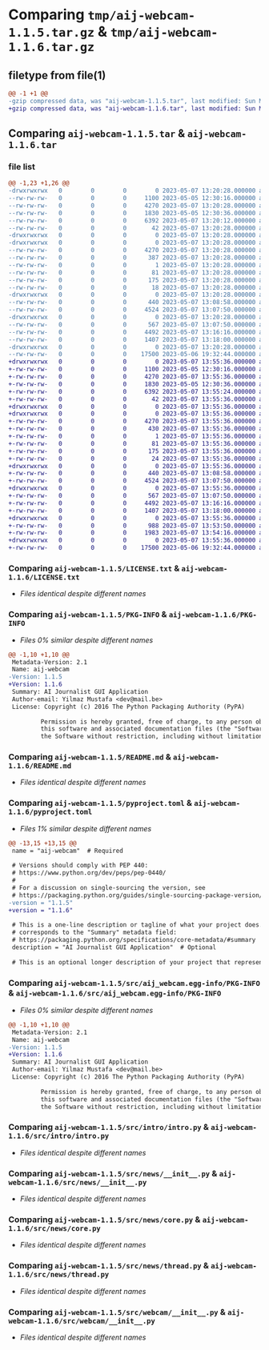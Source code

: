 # Comparing `tmp/aij-webcam-1.1.5.tar.gz` & `tmp/aij-webcam-1.1.6.tar.gz`

## filetype from file(1)

```diff
@@ -1 +1 @@
-gzip compressed data, was "aij-webcam-1.1.5.tar", last modified: Sun May  7 13:20:27 2023, max compression
+gzip compressed data, was "aij-webcam-1.1.6.tar", last modified: Sun May  7 13:55:35 2023, max compression
```

## Comparing `aij-webcam-1.1.5.tar` & `aij-webcam-1.1.6.tar`

### file list

```diff
@@ -1,23 +1,26 @@
-drwxrwxrwx   0        0        0        0 2023-05-07 13:20:28.000000 aij-webcam-1.1.5/
--rw-rw-rw-   0        0        0     1100 2023-05-05 12:30:16.000000 aij-webcam-1.1.5/LICENSE.txt
--rw-rw-rw-   0        0        0     4270 2023-05-07 13:20:28.000000 aij-webcam-1.1.5/PKG-INFO
--rw-rw-rw-   0        0        0     1830 2023-05-05 12:30:36.000000 aij-webcam-1.1.5/README.md
--rw-rw-rw-   0        0        0     6392 2023-05-07 13:20:12.000000 aij-webcam-1.1.5/pyproject.toml
--rw-rw-rw-   0        0        0       42 2023-05-07 13:20:28.000000 aij-webcam-1.1.5/setup.cfg
-drwxrwxrwx   0        0        0        0 2023-05-07 13:20:28.000000 aij-webcam-1.1.5/src/
-drwxrwxrwx   0        0        0        0 2023-05-07 13:20:28.000000 aij-webcam-1.1.5/src/aij_webcam.egg-info/
--rw-rw-rw-   0        0        0     4270 2023-05-07 13:20:28.000000 aij-webcam-1.1.5/src/aij_webcam.egg-info/PKG-INFO
--rw-rw-rw-   0        0        0      387 2023-05-07 13:20:28.000000 aij-webcam-1.1.5/src/aij_webcam.egg-info/SOURCES.txt
--rw-rw-rw-   0        0        0        1 2023-05-07 13:20:28.000000 aij-webcam-1.1.5/src/aij_webcam.egg-info/dependency_links.txt
--rw-rw-rw-   0        0        0       81 2023-05-07 13:20:28.000000 aij-webcam-1.1.5/src/aij_webcam.egg-info/entry_points.txt
--rw-rw-rw-   0        0        0      175 2023-05-07 13:20:28.000000 aij-webcam-1.1.5/src/aij_webcam.egg-info/requires.txt
--rw-rw-rw-   0        0        0       18 2023-05-07 13:20:28.000000 aij-webcam-1.1.5/src/aij_webcam.egg-info/top_level.txt
-drwxrwxrwx   0        0        0        0 2023-05-07 13:20:28.000000 aij-webcam-1.1.5/src/intro/
--rw-rw-rw-   0        0        0      440 2023-05-07 13:08:58.000000 aij-webcam-1.1.5/src/intro/__init__.py
--rw-rw-rw-   0        0        0     4524 2023-05-07 13:07:50.000000 aij-webcam-1.1.5/src/intro/intro.py
-drwxrwxrwx   0        0        0        0 2023-05-07 13:20:28.000000 aij-webcam-1.1.5/src/news/
--rw-rw-rw-   0        0        0      567 2023-05-07 13:07:50.000000 aij-webcam-1.1.5/src/news/__init__.py
--rw-rw-rw-   0        0        0     4492 2023-05-07 13:16:16.000000 aij-webcam-1.1.5/src/news/core.py
--rw-rw-rw-   0        0        0     1407 2023-05-07 13:18:00.000000 aij-webcam-1.1.5/src/news/thread.py
-drwxrwxrwx   0        0        0        0 2023-05-07 13:20:28.000000 aij-webcam-1.1.5/src/webcam/
--rw-rw-rw-   0        0        0    17500 2023-05-06 19:32:44.000000 aij-webcam-1.1.5/src/webcam/__init__.py
+drwxrwxrwx   0        0        0        0 2023-05-07 13:55:36.000000 aij-webcam-1.1.6/
+-rw-rw-rw-   0        0        0     1100 2023-05-05 12:30:16.000000 aij-webcam-1.1.6/LICENSE.txt
+-rw-rw-rw-   0        0        0     4270 2023-05-07 13:55:36.000000 aij-webcam-1.1.6/PKG-INFO
+-rw-rw-rw-   0        0        0     1830 2023-05-05 12:30:36.000000 aij-webcam-1.1.6/README.md
+-rw-rw-rw-   0        0        0     6392 2023-05-07 13:55:24.000000 aij-webcam-1.1.6/pyproject.toml
+-rw-rw-rw-   0        0        0       42 2023-05-07 13:55:36.000000 aij-webcam-1.1.6/setup.cfg
+drwxrwxrwx   0        0        0        0 2023-05-07 13:55:36.000000 aij-webcam-1.1.6/src/
+drwxrwxrwx   0        0        0        0 2023-05-07 13:55:36.000000 aij-webcam-1.1.6/src/aij_webcam.egg-info/
+-rw-rw-rw-   0        0        0     4270 2023-05-07 13:55:36.000000 aij-webcam-1.1.6/src/aij_webcam.egg-info/PKG-INFO
+-rw-rw-rw-   0        0        0      430 2023-05-07 13:55:36.000000 aij-webcam-1.1.6/src/aij_webcam.egg-info/SOURCES.txt
+-rw-rw-rw-   0        0        0        1 2023-05-07 13:55:36.000000 aij-webcam-1.1.6/src/aij_webcam.egg-info/dependency_links.txt
+-rw-rw-rw-   0        0        0       81 2023-05-07 13:55:36.000000 aij-webcam-1.1.6/src/aij_webcam.egg-info/entry_points.txt
+-rw-rw-rw-   0        0        0      175 2023-05-07 13:55:36.000000 aij-webcam-1.1.6/src/aij_webcam.egg-info/requires.txt
+-rw-rw-rw-   0        0        0       24 2023-05-07 13:55:36.000000 aij-webcam-1.1.6/src/aij_webcam.egg-info/top_level.txt
+drwxrwxrwx   0        0        0        0 2023-05-07 13:55:36.000000 aij-webcam-1.1.6/src/intro/
+-rw-rw-rw-   0        0        0      440 2023-05-07 13:08:58.000000 aij-webcam-1.1.6/src/intro/__init__.py
+-rw-rw-rw-   0        0        0     4524 2023-05-07 13:07:50.000000 aij-webcam-1.1.6/src/intro/intro.py
+drwxrwxrwx   0        0        0        0 2023-05-07 13:55:36.000000 aij-webcam-1.1.6/src/news/
+-rw-rw-rw-   0        0        0      567 2023-05-07 13:07:50.000000 aij-webcam-1.1.6/src/news/__init__.py
+-rw-rw-rw-   0        0        0     4492 2023-05-07 13:16:16.000000 aij-webcam-1.1.6/src/news/core.py
+-rw-rw-rw-   0        0        0     1407 2023-05-07 13:18:00.000000 aij-webcam-1.1.6/src/news/thread.py
+drwxrwxrwx   0        0        0        0 2023-05-07 13:55:36.000000 aij-webcam-1.1.6/src/setup/
+-rw-rw-rw-   0        0        0      988 2023-05-07 13:53:50.000000 aij-webcam-1.1.6/src/setup/__init__.py
+-rw-rw-rw-   0        0        0     1983 2023-05-07 13:54:16.000000 aij-webcam-1.1.6/src/setup/install.py
+drwxrwxrwx   0        0        0        0 2023-05-07 13:55:36.000000 aij-webcam-1.1.6/src/webcam/
+-rw-rw-rw-   0        0        0    17500 2023-05-06 19:32:44.000000 aij-webcam-1.1.6/src/webcam/__init__.py
```

### Comparing `aij-webcam-1.1.5/LICENSE.txt` & `aij-webcam-1.1.6/LICENSE.txt`

 * *Files identical despite different names*

### Comparing `aij-webcam-1.1.5/PKG-INFO` & `aij-webcam-1.1.6/PKG-INFO`

 * *Files 0% similar despite different names*

```diff
@@ -1,10 +1,10 @@
 Metadata-Version: 2.1
 Name: aij-webcam
-Version: 1.1.5
+Version: 1.1.6
 Summary: AI Journalist GUI Application
 Author-email: Yilmaz Mustafa <dev@mail.be>
 License: Copyright (c) 2016 The Python Packaging Authority (PyPA)
         
         Permission is hereby granted, free of charge, to any person obtaining a copy of
         this software and associated documentation files (the "Software"), to deal in
         the Software without restriction, including without limitation the rights to
```

### Comparing `aij-webcam-1.1.5/README.md` & `aij-webcam-1.1.6/README.md`

 * *Files identical despite different names*

### Comparing `aij-webcam-1.1.5/pyproject.toml` & `aij-webcam-1.1.6/pyproject.toml`

 * *Files 1% similar despite different names*

```diff
@@ -13,15 +13,15 @@
 name = "aij-webcam"  # Required
 
 # Versions should comply with PEP 440:
 # https://www.python.org/dev/peps/pep-0440/
 #
 # For a discussion on single-sourcing the version, see
 # https://packaging.python.org/guides/single-sourcing-package-version/
-version = "1.1.5"
+version = "1.1.6"
 
 # This is a one-line description or tagline of what your project does. This
 # corresponds to the "Summary" metadata field:
 # https://packaging.python.org/specifications/core-metadata/#summary
 description = "AI Journalist GUI Application"  # Optional
 
 # This is an optional longer description of your project that represents
```

### Comparing `aij-webcam-1.1.5/src/aij_webcam.egg-info/PKG-INFO` & `aij-webcam-1.1.6/src/aij_webcam.egg-info/PKG-INFO`

 * *Files 0% similar despite different names*

```diff
@@ -1,10 +1,10 @@
 Metadata-Version: 2.1
 Name: aij-webcam
-Version: 1.1.5
+Version: 1.1.6
 Summary: AI Journalist GUI Application
 Author-email: Yilmaz Mustafa <dev@mail.be>
 License: Copyright (c) 2016 The Python Packaging Authority (PyPA)
         
         Permission is hereby granted, free of charge, to any person obtaining a copy of
         this software and associated documentation files (the "Software"), to deal in
         the Software without restriction, including without limitation the rights to
```

### Comparing `aij-webcam-1.1.5/src/intro/intro.py` & `aij-webcam-1.1.6/src/intro/intro.py`

 * *Files identical despite different names*

### Comparing `aij-webcam-1.1.5/src/news/__init__.py` & `aij-webcam-1.1.6/src/news/__init__.py`

 * *Files identical despite different names*

### Comparing `aij-webcam-1.1.5/src/news/core.py` & `aij-webcam-1.1.6/src/news/core.py`

 * *Files identical despite different names*

### Comparing `aij-webcam-1.1.5/src/news/thread.py` & `aij-webcam-1.1.6/src/news/thread.py`

 * *Files identical despite different names*

### Comparing `aij-webcam-1.1.5/src/webcam/__init__.py` & `aij-webcam-1.1.6/src/webcam/__init__.py`

 * *Files identical despite different names*

